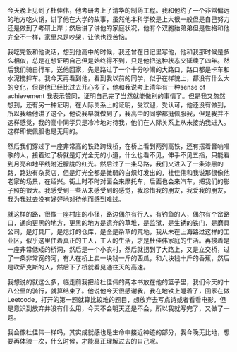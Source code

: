 今天晚上见到了杜佳伟，他考研考上了清华的制药工程。我和他约了一个非常偏远的地方吃火锅，讲了他在大学的故事，虽然他本科学校是上大很一般但是自己努力还是做到了考研上岸；然后讲了讲他的家庭状况，他有个双胞胎弟弟但是性格和他完全不一样，家里总是吵架，让他也很苦恼。

我吃完饭和他说话，想到他高中的时候，我还曾在日记里写他，他和我那时候是多么相似，总是在想证明自己但是始终得不到，只是他把这种状态又延续了四年。然后我们骑自行车，送他回家，先是路过了一个十分吵闹的大路口，路口都是卡车和水泥搅拌车。我今天再看到他，看到我以前的同学，似乎在样貌上，都没有什么大的变化，但是他已经比过去开心多了，他和我说考上清华有一种sense of achievement 我表示赞同，证明自己完了当然就能做别的事情了。但是我又忽然想到，还有另一种证明，在人际关系上的证明，受欢迎，受认可，他还没有做到，所以我给他讲了这个，他说我早就做到了，我高中的同学都挺佩服我，但是我并不这样感觉，我的高中同学只是冷冷地对待我，他们在人际关系上从未接纳我进入。这样即使佩服也是无用的。

然后我们穿过了一座非常高的铁路跨线桥，在桥上看到两列高铁，还有摆着音响唱歌的人，接着过了桥就是灯光全无的小道，什么也看不见，伸手不见五指，只能看到月亮和地平线附近朦胧的红光。然后过了一条马路，我们又进入了一条漆黑的路，路边有杂货店，但是灯光全都是微弱的白炽灯发出的，杜佳伟和我说那很像他老家的场景，在绍兴。街上时不时对面会来摩托车，后面也会来汽车，把我们的影子照的很大。我感受到一些从未感受到的感觉，我珍惜我的朋友，我爱我的朋友，我为我过去没有好好地对待他而感到难过。

就这样的路，很像一座村庄的小径，路边偶尔有行人，有钓鱼的人，偶尔有个岔路口，通向更黑的地方，更黑的地方是遗弃的草堆，是监狱，是生锈的铁门，是磨具公司，是灯具厂，是熄灯的仓库，是全是杂草的荒地，我从未在上海路过这样的工业区，似乎这里住着真正的工人，工人的生活，才是杜佳伟家庭的生活。再接着是一座非常低矮的桥洞，然后是一个小农村，然后就拐到了大路上，又是立交桥，过了一条非常宽的河，有人在桥上卖一块钱一斤的西瓜，和六块钱十斤的香蕉，然后是吹萨克斯的人，然后下了桥就看见通往天的高速。

我想说的就这么多，临走前我把给杜佳伟的两本书放在他的篮子里，我们今天的十八公里的骑行，就算结束了。他说他今天很感谢我，我在地铁上睡着了，回家在做Leetcode，打开的第一题就算比较难的题目，想放弃去写点诗或者看看电影，但是意识到放弃并没有什么用，今天不会明天还是不会，所以我就写完了，又做了一题。

我会像杜佳伟一样吗，其实成就感也是生命中接近神迹的部分，我今晚无比地，想要再体验一次，什么时候，才能真正理解过去的自己呢。